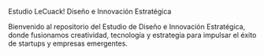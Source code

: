 Estudio LeCuack! Diseño e Innovación Estratégica

Bienvenido al repositorio del Estudio de Diseño e Innovación Estratégica, donde fusionamos creatividad, 
tecnología y estrategia para impulsar el éxito de startups y empresas emergentes.
